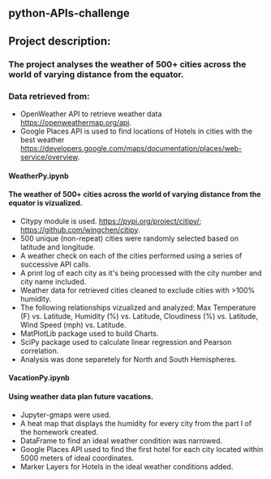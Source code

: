 ## python-APIs-challenge

## Project description:
### The project analyses the weather of 500+ cities across the world of varying distance from the equator.

### Data retrieved from:
* OpenWeather API to retrieve weather data https://openweathermap.org/api.
* Google Places API is used to find locations of Hotels in cities with the best weather https://developers.google.com/maps/documentation/places/web-service/overview.

#### WeatherPy.ipynb
#### The weather of 500+ cities across the world of varying distance from the equator is vizualized.
* Citypy module is used. https://pypi.org/project/citipy/; https://github.com/wingchen/citipy.
* 500 unique (non-repeat) cities were randomly selected based on latitude and longitude.
* A weather check on each of the cities performed using a series of successive API calls.
* A print log of each city as it's being processed with the city number and city name included.
* Weather data for retrieved cities cleaned to exclude cities with >100% humidity.
* The following relationships vizualized and analyzed:
  Max Temperature (F) vs. Latitude, Humidity (%) vs. Latitude, Cloudiness (%) vs. Latitude, Wind Speed (mph) vs. Latitude.
* MatPlotLib package used to build Charts. 
* SciPy package used to calculate linear regression and Pearson correlation.
* Analysis was done separetely for North and South Hemispheres.


#### VacationPy.ipynb
#### Using weather data plan future vacations.
* Jupyter-gmaps were used.
* A heat map that displays the humidity for every city from the part I of the homework created.
* DataFrame to find an ideal weather condition was narrowed.
* Google Places API used to find the first hotel for each city located within 5000 meters of ideal coordinates.
* Marker Layers for Hotels in the ideal weather conditions added.
